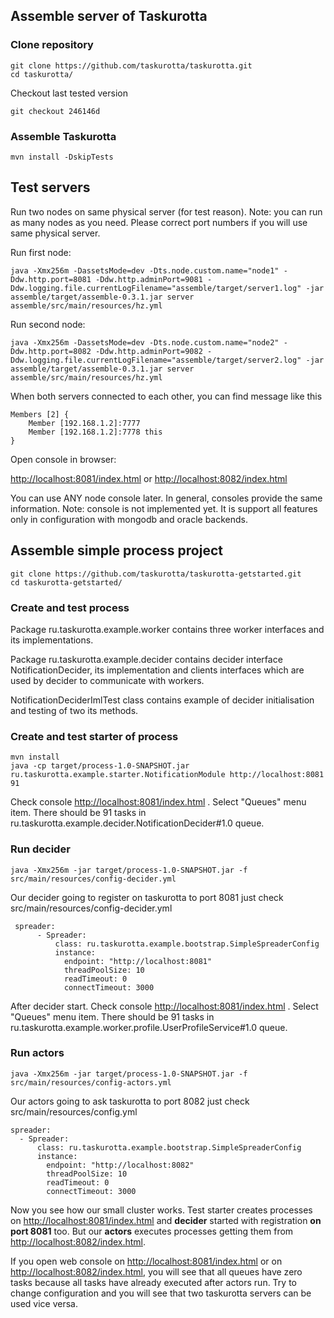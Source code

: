 ## Assemble server of Taskurotta

### Clone repository

    git clone https://github.com/taskurotta/taskurotta.git
    cd taskurotta/

Checkout last tested version
    
    git checkout 246146d

### Assemble Taskurotta

    mvn install -DskipTests

## Test servers

Run two nodes on same physical server (for test reason). Note: you can run as many nodes as you need.
Please correct port numbers if you will use same physical server.

Run first node:

    java -Xmx256m -DassetsMode=dev -Dts.node.custom.name="node1" -Ddw.http.port=8081 -Ddw.http.adminPort=9081 -Ddw.logging.file.currentLogFilename="assemble/target/server1.log" -jar assemble/target/assemble-0.3.1.jar server assemble/src/main/resources/hz.yml
    
Run second node:

    java -Xmx256m -DassetsMode=dev -Dts.node.custom.name="node2" -Ddw.http.port=8082 -Ddw.http.adminPort=9082 -Ddw.logging.file.currentLogFilename="assemble/target/server2.log" -jar assemble/target/assemble-0.3.1.jar server assemble/src/main/resources/hz.yml
    
When both servers connected to each other, you can find message like this

    Members [2] {
    	Member [192.168.1.2]:7777
    	Member [192.168.1.2]:7778 this
    }


Open console in browser:

[http://localhost:8081/index.html](http://localhost:8081/index.html) or [http://localhost:8082/index.html](http://localhost:8082/index.html)

You can use ANY node console later. In general, consoles provide the same information.
Note: console is not implemented yet. It is support all features only in configuration with mongodb and oracle
backends.

## Assemble simple process project

    git clone https://github.com/taskurotta/taskurotta-getstarted.git
    cd taskurotta-getstarted/

### Create and test process

Package ru.taskurotta.example.worker contains three worker interfaces and its implementations.

Package ru.taskurotta.example.decider contains decider interface NotificationDecider, its implementation and
clients interfaces which are used by decider to communicate with workers.

NotificationDeciderImlTest class contains example of decider initialisation and testing of two its methods.

### Create and test starter of process

    mvn install
    java -cp target/process-1.0-SNAPSHOT.jar ru.taskurotta.example.starter.NotificationModule http://localhost:8081 91

Check console [http://localhost:8081/index.html](http://localhost:8081/index.html) . Select "Queues" menu item. There should be 91 tasks in
ru.taskurotta.example.decider.NotificationDecider#1.0 queue.

### Run decider

    java -Xmx256m -jar target/process-1.0-SNAPSHOT.jar -f src/main/resources/config-decider.yml

Our decider going to register on taskurotta to port 8081 just check src/main/resources/config-decider.yml

     spreader:
          - Spreader:
              class: ru.taskurotta.example.bootstrap.SimpleSpreaderConfig
              instance:
                endpoint: "http://localhost:8081"
                threadPoolSize: 10
                readTimeout: 0
                connectTimeout: 3000

After decider start. Check console [http://localhost:8081/index.html](http://localhost:8081/index.html) . Select "Queues" menu item. There should be 91 tasks in ru.taskurotta.example.worker.profile.UserProfileService#1.0 queue.
### Run actors

    java -Xmx256m -jar target/process-1.0-SNAPSHOT.jar -f src/main/resources/config-actors.yml

Our actors going to ask taskurotta to port 8082 just check src/main/resources/config.yml

    spreader:
      - Spreader:
          class: ru.taskurotta.example.bootstrap.SimpleSpreaderConfig
          instance:
            endpoint: "http://localhost:8082"
            threadPoolSize: 10
            readTimeout: 0
            connectTimeout: 3000

Now you see how our small cluster works. Test starter creates processes on [http://localhost:8081/index.html](http://localhost:8081/index.html) and **decider** started with registration **on port 8081** too.
But our **actors** executes processes getting them from [http://localhost:8082/index.html](http://localhost:8082/index.html).

If you open web console on [http://localhost:8081/index.html](http://localhost:8081/index.html) or on [http://localhost:8082/index.html](http://localhost:8082/index.html), you will see that all queues have zero tasks because all tasks have already executed after actors run.
Try to change configuration and you will see that two taskurotta servers can be used vice versa.

